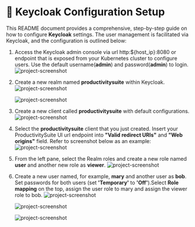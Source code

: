 # 🔐 Keycloak Configuration Setup

This README document provides a comprehensive, step-by-step guide on how to configure **Keycloak** settings. The user management is facilitated via Keycloak, and the configuration is outlined below:

1. Access the Keycloak admin console via url http:${host_ip}:8080 or endpoint that is exposed from your Kubernetes cluster to configure users. Use the default username(**admin**) and password(**admin**) to login.
   ![project-screenshot](../../../../assets/img/keycloak_login.png)

2. Create a new realm named **productivitysuite** within Keycloak.
   ![project-screenshot](../../../../assets/img/create_realm.png)

   ![project-screenshot](../../../../assets/img/create_productivitysuite_realm.png)

3. Create a new client called **productivitysuite** with default configurations.
   ![project-screenshot](../../../../assets/img/create_client.png)

4. Select the **productivitysuite** client that you just created. Insert your ProductivitySuite UI url endpoint into **"Valid redirect URIs"** and **"Web origins"** field. Refer to screenshot below as an example:
   ![project-screenshot](../../../../assets/img/productivitysuite_client_settings.png)

5. From the left pane, select the Realm roles and create a new role named **user** and another new role as **viewer**.
   ![project-screenshot](../../../../assets/img/create_roles.png)

6. Create a new user named, for example, **mary** and another user as **bob**. Set passwords for both users (set **'Temporary'** to **'Off'**).Select **Role mapping** on the top, assign the user role to mary and assign the viewer role to bob.
   ![project-screenshot](../../../../assets/img/create_users.png)

   ![project-screenshot](../../../../assets/img/set_user_password.png)

   ![project-screenshot](../../../../assets/img/user_role_mapping.png)
